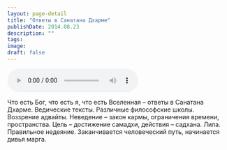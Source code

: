 ```yaml
---
layout: page-detail
title: "Ответы в Санатана Дхарме"
publishDate: 2014.08.23
description: ""
tags:
image:
draft: false
---
```


<audio title="2014.08.23 - Ответы в Санатана Дхарме.mp3" src="https://filer-api.advayta.org/v1.0/public/files/74970" controls=""></audio>

 Что есть Бог, что есть я, что есть Вселенная – ответы в Санатана Дхарме. Ведические тексты. Различные философские школы. Воззрение адвайты. Неведение – закон кармы, ограничения времени, пространства. Цель – достижение самадхи, действия – садхана. Лила. Правильное недеяние. Заканчивается человеческий путь, начинается дивья марга. 

  
